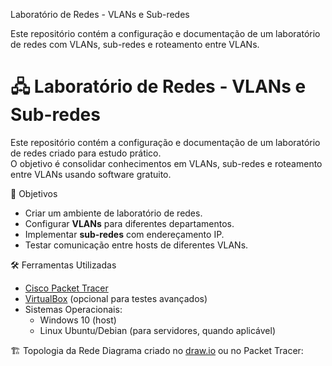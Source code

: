 Laboratório de Redes - VLANs e Sub-redes

Este repositório contém a configuração e documentação de um laboratório de redes com VLANs, sub-redes e roteamento entre VLANs.
# 🖧 Laboratório de Redes - VLANs e Sub-redes

Este repositório contém a configuração e documentação de um laboratório de redes criado para estudo prático.  
O objetivo é consolidar conhecimentos em VLANs, sub-redes e roteamento entre VLANs usando software gratuito.

🔹 Objetivos
- Criar um ambiente de laboratório de redes.
- Configurar **VLANs** para diferentes departamentos.
- Implementar **sub-redes** com endereçamento IP.
- Testar comunicação entre hosts de diferentes VLANs.



🛠️ Ferramentas Utilizadas
- [Cisco Packet Tracer](https://www.netacad.com/courses/packet-tracer)  
- [VirtualBox](https://www.virtualbox.org/) (opcional para testes avançados)  
- Sistemas Operacionais:  
  - Windows 10 (host)  
  - Linux Ubuntu/Debian (para servidores, quando aplicável)

🏗️ Topologia da Rede
Diagrama criado no [draw.io](https://app.diagrams.net/) ou no Packet Tracer:  

